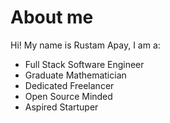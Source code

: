 # About me

Hi! My name is Rustam Apay, I am a:

-   Full Stack Software Engineer
-   Graduate Mathematician
-   Dedicated Freelancer
-   Open Source Minded
-   Aspired Startuper
